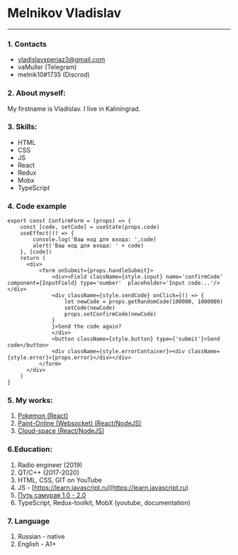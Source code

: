 Melnikov Vladislav
===============================================

***********************************************

### 1. Contacts

* vladislavxperiaz3@gmail.com
* vaMuller (Telegram)
* melnik10#1735 (Discrod)

### 2. About myself:

My firstname is Vladislav. I live in Kaliningrad. 

### 3. Skills:
* HTML
* CSS
* JS
* React
* Redux
* Mobx
* TypeScript


### 4. Code example
```
export const ConfirmForm = (props) => {
    const [code, setCode] = useState(props.code)
    useEffect(() => {
        console.log('Ваш код для входа: ',code)
        alert('Ваш код для входа: ' + code)
    }, [code])
    return (
      <div>
          <form onSubmit={props.handleSubmit}>
              <div><Field className={style.input} name='confirmCode' component={InputField} type='number'  placeholder='Input code...'/></div>
              <div className={style.sendCode} onClick={() => {
                  let newCode = props.getRandomCode(100000, 1000000)
                  setCode(newCode)
                  props.setConfirmCode(newCode)
              }
              }>Send the code again?
              </div>
              <button className={style.button} type={'submit'}>Send code</button>
              <div className={style.errorContainer}><div className={style.error}>{props.error}</div></div>
          </form>
      </div>
    )
}
```

### 5. My works:
1. [Pokemon (React)](https://melnik10.github.io/pokemon-code/#/app)
2. [Paint-Online (Websocket) (React/NodeJS)](https://melnik10.github.io/paint-websocket/#/)
3. [Cloud-space (React/NodeJS)](https://cloud-mern.herokuapp.com/login)

### 6.Education:
1. Radio engineer (2019)
2. QT/C++ (2017-2020)
3. HTML, CSS, GIT on YouTube
4. JS - [https://learn.javascript.ru](https://learn.javascript.ru)
5. [Путь самурая 1.0 - 2.0](https://www.youtube.com/watch?v=gb7gMluAeao&list=PLcvhF2Wqh7DNVy1OCUpG3i5lyxyBWhGZ8)
6. TypeScript, Redux-toolkit, MobX (youtube, documentation)

### 7. Language
1. Russian - native
2. English - A1+
